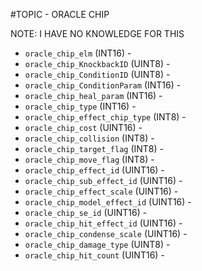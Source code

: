 #TOPIC - ORACLE CHIP

NOTE: I HAVE NO KNOWLEDGE FOR THIS



-  `oracle_chip_elm` (INT16) - 
-  `oracle_chip_KnockbackID` (UINT8) -
-  `oracle_chip_ConditionID` (UINT8) -
-  `oracle_chip_ConditionParam` (INT16) -
-  `oracle_chip_heal_param` (INT16) -
-  `oracle_chip_type` (INT16) -
-  `oracle_chip_effect_chip_type` (INT8) -
-  `oracle_chip_cost` (UINT16) -
-  `oracle_chip_collision` (INT8) -
-  `oracle_chip_target_flag` (INT8) -
-  `oracle_chip_move_flag` (INT8) -
-  `oracle_chip_effect_id` (UINT16) -
-  `oracle_chip_sub_effect_id` (UINT16) -
-  `oracle_chip_effect_scale` (UINT16) -
-  `oracle_chip_model_effect_id` (UINT16) -
-  `oracle_chip_se_id` (UINT16) -
-  `oracle_chip_hit_effect_id` (UINT16) -
-  `oracle_chip_condense_scale` (UINT16) -
-  `oracle_chip_damage_type` (UINT8) -
-  `oracle_chip_hit_count` (UINT16) -
